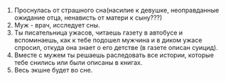 1. Проснулась от страшного сна(насилие к девушке, неоправданные ожидание отца, ненависть от матери к сыну???)
2. Муж - врач, исследует сны.
3. Ты писательница ужасов, читаешь газету в автобусе и вспоминаешь, как к тебе подошел мужчина и в диком ужасе спросил, откуда она знает о его детстве (в газете описан суицид).
4. Вместе с мужем ты решаешь раследовать все истории, которые тебе снились или были описаны в книгах.
5. Весь экшне будет во сне.
